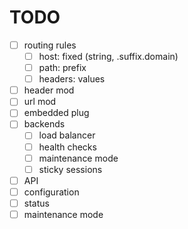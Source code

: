# TODO #

- [ ] routing rules
  * [ ] host: fixed (string, .suffix.domain)
  * [ ] path: prefix
  * [ ] headers: values
- [ ] header mod
- [ ] url mod
- [ ] embedded plug
- [ ] backends
  * [ ] load balancer
  * [ ] health checks
  * [ ] maintenance mode
  * [ ] sticky sessions
- [ ] API
 - [ ] configuration
 - [ ] status
 - [ ] maintenance mode
